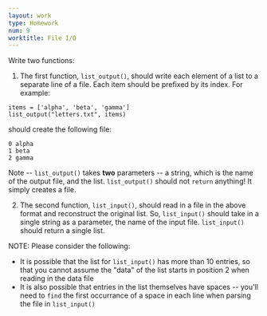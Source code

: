 ```yaml
---
layout: work
type: Homework
num: 9
worktitle: File I/O
---
```


Write two functions:
1. The first function, `list_output()`, should write each element of a list to a separate line of a file.
Each item should be prefixed by its index.  For example:

```
items = ['alpha', 'beta', 'gamma']
list_output("letters.txt", items)
```

should create the following file:
```
0 alpha
1 beta
2 gamma
```

Note -- `list_output()` takes **two** parameters -- a string, which is the name of the output file, and the list.
`list_output()` should not `return` anything! It simply creates a file.

2. The second function, `list_input()`, should read in a file in the above format and reconstruct the
original list. So, `list_input()` should take in a single string as a parameter, the name of the input file. `list_input()` should return a single list.

NOTE: Please consider the following:
- It is possible that the list for `list_input()` has more than 10 entries, so that you cannot assume the "data" of the list starts in position 2 when reading in the data file
- It is also possible that entries in the list themselves have spaces -- you'll need to `find` the first occurrance of a space in each line when parsing the file in `list_input()`
